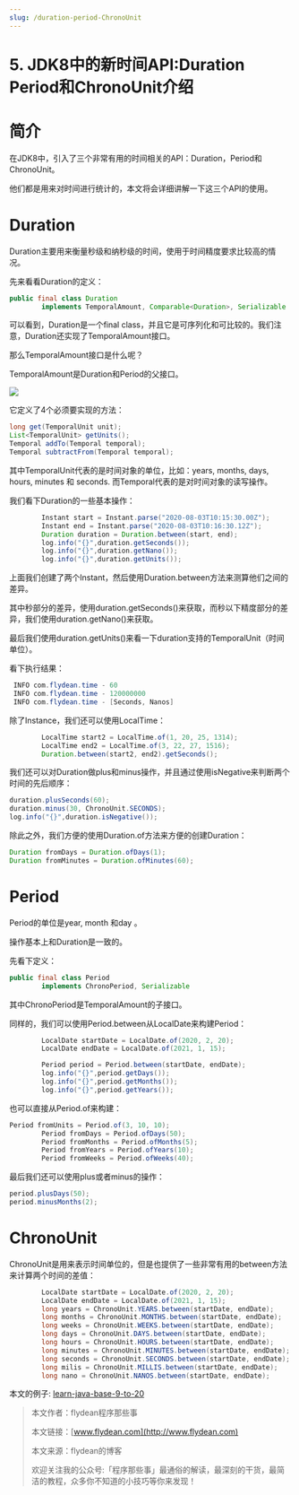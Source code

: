 ```yaml
---
slug: /duration-period-ChronoUnit
---
```


# 5. JDK8中的新时间API:Duration Period和ChronoUnit介绍

# 简介

在JDK8中，引入了三个非常有用的时间相关的API：Duration，Period和ChronoUnit。

他们都是用来对时间进行统计的，本文将会详细讲解一下这三个API的使用。

# Duration

Duration主要用来衡量秒级和纳秒级的时间，使用于时间精度要求比较高的情况。

先来看看Duration的定义：

~~~java
public final class Duration
        implements TemporalAmount, Comparable<Duration>, Serializable
~~~

可以看到，Duration是一个final class，并且它是可序列化和可比较的。我们注意，Duration还实现了TemporalAmount接口。

那么TemporalAmount接口是什么呢？

TemporalAmount是Duration和Period的父接口。

![](https://img-blog.csdnimg.cn/20200902104648163.png?x-oss-process=image/watermark,type_ZmFuZ3poZW5naGVpdGk,shadow_0,text_aHR0cDovL3d3dy5mbHlkZWFuLmNvbQ==,size_25,color_8F8F8F,t_70)

它定义了4个必须要实现的方法：

~~~java
long get(TemporalUnit unit);
List<TemporalUnit> getUnits();
Temporal addTo(Temporal temporal);
Temporal subtractFrom(Temporal temporal);
~~~

其中TemporalUnit代表的是时间对象的单位，比如：years, months, days, hours, minutes 和 seconds.
而Temporal代表的是对时间对象的读写操作。

我们看下Duration的一些基本操作：

~~~java
        Instant start = Instant.parse("2020-08-03T10:15:30.00Z");
        Instant end = Instant.parse("2020-08-03T10:16:30.12Z");
        Duration duration = Duration.between(start, end);
        log.info("{}",duration.getSeconds());
        log.info("{}",duration.getNano());
        log.info("{}",duration.getUnits());
~~~

上面我们创建了两个Instant，然后使用Duration.between方法来测算他们之间的差异。

其中秒部分的差异，使用duration.getSeconds()来获取，而秒以下精度部分的差异，我们使用duration.getNano()来获取。

最后我们使用duration.getUnits()来看一下duration支持的TemporalUnit（时间单位）。

看下执行结果：

~~~java
 INFO com.flydean.time - 60
 INFO com.flydean.time - 120000000
 INFO com.flydean.time - [Seconds, Nanos]
~~~

除了Instance，我们还可以使用LocalTime：

~~~java
        LocalTime start2 = LocalTime.of(1, 20, 25, 1314);
        LocalTime end2 = LocalTime.of(3, 22, 27, 1516);
        Duration.between(start2, end2).getSeconds();
~~~

我们还可以对Duration做plus和minus操作，并且通过使用isNegative来判断两个时间的先后顺序：

~~~java
duration.plusSeconds(60);
duration.minus(30, ChronoUnit.SECONDS);
log.info("{}",duration.isNegative());
~~~

除此之外，我们方便的使用Duration.of方法来方便的创建Duration：

~~~java
Duration fromDays = Duration.ofDays(1);
Duration fromMinutes = Duration.ofMinutes(60);
~~~

# Period

Period的单位是year, month 和day 。

操作基本上和Duration是一致的。

先看下定义：

~~~java
public final class Period
        implements ChronoPeriod, Serializable 
~~~

其中ChronoPeriod是TemporalAmount的子接口。

同样的，我们可以使用Period.between从LocalDate来构建Period：

~~~java
        LocalDate startDate = LocalDate.of(2020, 2, 20);
        LocalDate endDate = LocalDate.of(2021, 1, 15);

        Period period = Period.between(startDate, endDate);
        log.info("{}",period.getDays());
        log.info("{}",period.getMonths());
        log.info("{}",period.getYears());
~~~

也可以直接从Period.of来构建：

~~~java
Period fromUnits = Period.of(3, 10, 10);
        Period fromDays = Period.ofDays(50);
        Period fromMonths = Period.ofMonths(5);
        Period fromYears = Period.ofYears(10);
        Period fromWeeks = Period.ofWeeks(40);
~~~

最后我们还可以使用plus或者minus的操作：

~~~java
period.plusDays(50);
period.minusMonths(2);
~~~

# ChronoUnit

ChronoUnit是用来表示时间单位的，但是也提供了一些非常有用的between方法来计算两个时间的差值：

~~~java
        LocalDate startDate = LocalDate.of(2020, 2, 20);
        LocalDate endDate = LocalDate.of(2021, 1, 15);
        long years = ChronoUnit.YEARS.between(startDate, endDate);
        long months = ChronoUnit.MONTHS.between(startDate, endDate);
        long weeks = ChronoUnit.WEEKS.between(startDate, endDate);
        long days = ChronoUnit.DAYS.between(startDate, endDate);
        long hours = ChronoUnit.HOURS.between(startDate, endDate);
        long minutes = ChronoUnit.MINUTES.between(startDate, endDate);
        long seconds = ChronoUnit.SECONDS.between(startDate, endDate);
        long milis = ChronoUnit.MILLIS.between(startDate, endDate);
        long nano = ChronoUnit.NANOS.between(startDate, endDate);
~~~

本文的例子: [learn-java-base-9-to-20](https://github.com/ddean2009/learn-java-base-9-to-20/tree/master/java-base)

> 本文作者：flydean程序那些事
> 
> 本文链接：[www.flydean.com](http://www.flydean.com)
> 
> 本文来源：flydean的博客
> 
> 欢迎关注我的公众号:「程序那些事」最通俗的解读，最深刻的干货，最简洁的教程，众多你不知道的小技巧等你来发现！












